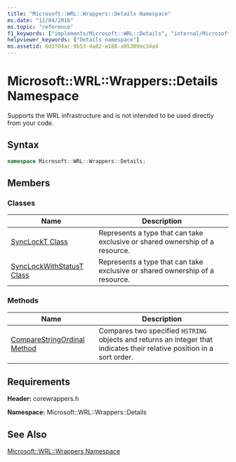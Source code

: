 ```yaml
---
title: "Microsoft::WRL::Wrappers::Details Namespace"
ms.date: "11/04/2016"
ms.topic: "reference"
f1_keywords: ["implements/Microsoft::WRL::Details", "internal/Microsoft::WRL::Details", "async/Microsoft::WRL::Details", "corewrappers/Microsoft::WRL::Wrappers::Details", "client/Microsoft::WRL::Details", "module/Microsoft::WRL::Details", "event/Microsoft::WRL::Details"]
helpviewer_keywords: ["Details namespace"]
ms.assetid: 6d3f04ac-9b53-4a82-a188-a85309ec34a4
---
```

# Microsoft::WRL::Wrappers::Details Namespace

Supports the WRL infrastructure and is not intended to be used directly from your code.

## Syntax

```cpp
namespace Microsoft::WRL::Wrappers::Details;
```

## Members

### Classes

|Name|Description|
|----------|-----------------|
|[SyncLockT Class](../windows/synclockt-class.md)|Represents a type that can take exclusive or shared ownership of a resource.|
|[SyncLockWithStatusT Class](../windows/synclockwithstatust-class.md)|Represents a type that can take exclusive or shared ownership of a resource.|

### Methods

|Name|Description|
|----------|-----------------|
|[CompareStringOrdinal Method](../windows/comparestringordinal-method.md)|Compares two specified `HSTRING` objects and returns an integer that indicates their relative position in a sort order.|

## Requirements

**Header:** corewrappers.h

**Namespace:** Microsoft::WRL::Wrappers::Details

## See Also

[Microsoft::WRL::Wrappers Namespace](../windows/microsoft-wrl-wrappers-namespace.md)